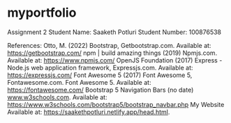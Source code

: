 
# myportfolio
Assignment 2 
Student Name: Saaketh Potluri
Student Number: 100876538

References: Otto, M. (2022) Bootstrap, Getbootstrap.com. Available at: https://getbootstrap.com/ npm | build amazing things (2019) Npmjs.com. Available at: https://www.npmjs.com/ OpenJS Foundation (2017) Express - Node.js web application framework, Expressjs.com. Available at: https://expressjs.com/ Font Awesome 5 (2017) Font Awesome 5, Fontawesome.com. Font Awesome 5. Available at: https://fontawesome.com/ Bootstrap 5 Navigation Bars (no date) www.w3schools.com. Available at: https://www.w3schools.com/bootstrap5/bootstrap_navbar.php My Website Available at: https://saakethpotluri.netlify.app/head.html. 
